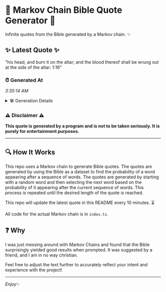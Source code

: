 # 📖 Markov Chain Bible Quote Generator 📖

Infinite quotes from the Bible generated by a Markov chain. ✨

## ✨ Latest Quote ✨
"his head, and burn it on the altar; and the blood thereof shall be wrung out at the side of the altar: 1:16"

### ⏰ Generated At
*3:35:14 AM*

<details>
    <summary>🛠️ Generation Details</summary>
    <p>
        <strong>🌱 Seed:</strong> his<br>
        <strong>🔄 Iterations:</strong> 22<br>
        <strong>📜 Context History:</strong><br>[ his ]: head,<br>[ his, head, ]: and<br>[ his, head,, and ]: burn<br>[ his, head,, and, burn ]: it<br>[ his, head,, and, burn, it ]: on<br>[ his, head,, and, burn, it, on ]: the<br>[ head,, and, burn, it, on, the ]: altar;<br>[ and, burn, it, on, the, altar; ]: and<br>[ burn, it, on, the, altar;, and ]: the<br>[ it, on, the, altar;, and, the ]: blood<br>[ on, the, altar;, and, the, blood ]: thereof<br>[ the, altar;, and, the, blood, thereof ]: shall<br>[ altar;, and, the, blood, thereof, shall ]: be<br>[ and, the, blood, thereof, shall, be ]: wrung<br>[ the, blood, thereof, shall, be, wrung ]: out<br>[ blood, thereof, shall, be, wrung, out ]: at<br>[ thereof, shall, be, wrung, out, at ]: the<br>[ shall, be, wrung, out, at, the ]: side<br>[ be, wrung, out, at, the, side ]: of<br>[ wrung, out, at, the, side, of ]: the<br>[ out, at, the, side, of, the ]: altar:<br>[ at, the, side, of, the, altar: ]: 1:16<br>
    </p>
</details>

### ⚠️ Disclaimer ⚠️
**This quote is generated by a program and is not to be taken seriously. It is purely for entertainment purposes.**

---

## 🔍 How It Works

This repo uses a Markov chain to generate Bible quotes. The quotes are generated by using the Bible as a dataset to find the probability of a word appearing after a sequence of words. The quotes are generated by starting with a random word and then selecting the next word based on the probability of it appearing after the current sequence of words. This process is repeated until the desired length of the quote is reached.

This repo will update the latest quote in this README every 10 minutes. ⏳

All code for the actual Markov chain is in `index.ts`.

## ❓ Why

I was just messing around with Markov Chains and found that the Bible surprisingly yielded good results when prompted. 
It was suggested by a friend, and I am in no way christian.

Feel free to adjust the text further to accurately reflect your intent and experience with the project!

---

*Enjoy*✨
